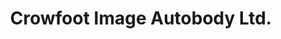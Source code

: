 ---
title: "Crowfoot Image Autobody Ltd."
url: /calgary/crowfoot-image-autobody-ltd/
shop: car repair
---